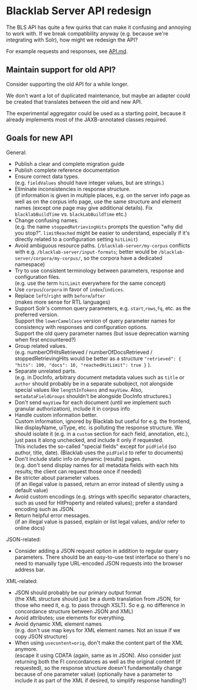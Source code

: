# Blacklab Server API redesign

The BLS API has quite a few quirks that can make it confusing and annoying to work with.
If we break compatibility anyway (e.g. because we're integrating with Solr), how might
we redesign the API?

For example requests and responses, see [API.md](API.md).


## Maintain support for old API?

Consider supporting the old API for a while longer.

We don't want a lot of duplicated maintenance, but maybe an adapter could
be created that translates between the old and new API.

The experimental aggregator could be used as a starting point, because it already
implements most of the JAXB-annotated classes required.


## Goals for new API

General:
- Publish a clear and complete migration guide
- Publish complete reference documentation
- Ensure correct data types.<br>
  (e.g. `fieldValues` should have integer values, but are strings.)
- Eliminate inconsistencies in response structure.<br>
  (if information is given in multiple places, e.g. on the server info page as well
   as on the corpus info page, use the same structure and element names (except one page
   may give additional details). Fix `blacklabBuildTime` vs. `blackLabBuildTime` etc.)
- Change confusing names.<br>
  (e.g. the name `stoppedRetrievingHits` prompts the question "why did you stop?".
  `limitReached` might be easier to understand, especially if it's directly 
  related to a configuration setting `hitLimit`)
- Avoid ambiguous resource paths.
  (`/blacklab-server/my-corpus` conflicts with e.g. `/blacklab-server/input-formats`; better would be
  `/blacklab-server/corpora/my-corpus/`, so the corpora have a dedicated namespace)
- Try to use consistent terminology between parameters, response and configuration files.<br>
  (e.g. use the term `hitLimit` everywhere for the same concept)
- Use `corpus`/`corpora` in favor of `index`/`indices`.
- Replace `left`/`right` with `before`/`after`<br>
  (makes more sense for RTL languages)
- Support Solr's common query parameters, e.g. `start`,`rows`,`fq`, etc.
  as the preferred version.<br>
  Support the `lowerCamelCase` version of query parameter names for consistency 
  with responses and configuration options.<br>
  Support the old query parameter names (but issue deprecation warning when first 
  encountered?)
- Group related values.<br>
  (e.g. numberOfHitsRetrieved / numberOfDocsRetrieved / stoppedRetrievingHits
  would be better as a structure `"retrieved": { "hits": 100, "docs": 10, "reachedHitLimit": true }` ).
- Separate unrelated parts.<br>
  (e.g. in DocInfo, arbitrary document metadata values such as `title` or `author` should probably be
  in a separate subobject, not alongside special values like `lengthInTokens` and `mayView`. Also, 
  `metadataFieldGroups` shouldn't be alongside DocInfo structures.)
- Don't send `mayView` for each document (until we implement such granular authorization),
  include it in corpus info
- Handle custom information better. <br>
  Custom information, ignored by Blacklab but useful for e.g. the frontend,
  like displayName, uiType, etc. is polluting the response structure.
  We should isolate it (e.g. in a `custom` section for each field, annotation, etc.),
  just pass it along unchecked, and include it only if requested.<br>
  This includes the so-called "special fields" except for `pidField` (so author, title, date).
  (Blacklab uses the `pidField` to refer to documents)
- Don't include static info on dynamic (results) pages.<br>
  (e.g. don't send display names for all metadata fields with each hits results;
   the client can request those once if needed)
- Be stricter about parameter values.<br>
  (if an illegal value is passed, return an error instead of silently using a default value)
- Avoid custom encodings (e.g. strings with specific separator characters, such as used for HitProperty 
  and related values); prefer a standard encoding such as JSON.
- Return helpful error messages.<br>
  (if an illegal value is passed, explain or list legal values, and/or refer to online docs)


JSON-related:
- Consider adding a JSON request option in addition to regular query parameters.
  There should be an easy-to-use test interface so there's no need to
  manually type URL-encoded JSON requests into the browser address bar.


XML-related:
- JSON should probably be our primary output format<br>
  (the XML structure should just be a dumb translation from JSON, for those who need it, 
  e.g. to pass through XSLT). So e.g. no difference in concordance structure between JSON and XML)
- Avoid attributes; use elements for everything.
- Avoid dynamic XML element names<br>(e.g. don't use map keys for XML element names.
  Not an issue if we copy JSON structure)
- When using `usecontent=orig`, don't make the content part of the XML anymore.<br>
  (escape it using CDATA (again, same as in JSON). Also consider just returning both
  the FI concordances as well as the original content (if requested), so the response
  structure doesn't fundamentally change because of one parameter value)
  (optionally have a parameter to include it as part of the XML if desired, to simplify response handling?)
